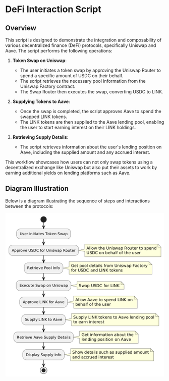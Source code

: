 # DeFi Interaction Script

## Overview

This script is designed to demonstrate the integration and composability of various decentralized finance (DeFi) protocols, specifically Uniswap and Aave. The script performs the following operations:

1. **Token Swap on Uniswap**: 
   - The user initiates a token swap by approving the Uniswap Router to spend a specific amount of USDC on their behalf.
   - The script retrieves the necessary pool information from the Uniswap Factory contract.
   - The Swap Router then executes the swap, converting USDC to LINK.

2. **Supplying Tokens to Aave**:
   - Once the swap is completed, the script approves Aave to spend the swapped LINK tokens.
   - The LINK tokens are then supplied to the Aave lending pool, enabling the user to start earning interest on their LINK holdings.

3. **Retrieving Supply Details**:
   - The script retrieves information about the user's lending position on Aave, including the supplied amount and any accrued interest.

This workflow showcases how users can not only swap tokens using a decentralized exchange like Uniswap but also put their assets to work by earning additional yields on lending platforms such as Aave.

## Diagram Illustration

Below is a diagram illustrating the sequence of steps and interactions between the protocols:

![Workflow Diagram](workflow.png)


